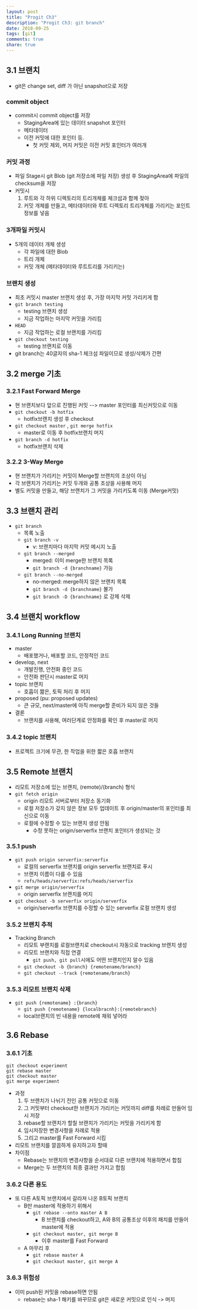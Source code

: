 ```yaml
---
layout: post
title: "Progit Ch3"
description: "Progit Ch3: git branch"
date: 2018-09-25
tags: [git]
comments: true
share: true
---
```


## 3.1 브랜치
- git은 change set, diff 가 아닌 snapshot으로 저장

### commit object
- commit시 commit object를 저장
  - StagingArea에 있는 데이터 snapshot 포인터
  - 메타데이터
  - 이전 커밋에 대한 포인터 등.
    - 첫 커밋 제외, 머지 커밋은 이전 커밋 포인터가 여러개

### 커밋 과정
  - 파일 Stage시 git Blob (git 저장소에 파일 저장) 생성 후 StagingArea에 파일의 checksum을 저장
  - 커밋시
    1. 루트와 각 하위 디렉토리의 트리개체를 체크섬과 함께 젖아
    2. 커밋 개체를 만들고, 메타데이터와 루트 디렉토리 트리개체를 가리키는 포인트 정보를 넣음

### 3개파일 커밋시
  - 5개의 데이터 개체 생성
    - 각 파일에 대한 Blob
    - 트리 개체
    - 커밋 개체 (메타데이터와 루트트리를 가리키는)

### 브랜치 생성  
- 최초 커밋시 master 브랜치 생성 후, 가장 마지막 커밋 가리키게 함
- ```git branch testing```
  - testing 브랜치 생성
  - 지금 작업하는 마지막 커밋을 가리킴
- ```HEAD```
  - 지금 작업하는 로컬 브랜치를 가리킴
- ```git checkout testing```
  - testing 브랜치로 이동
- git branch는 40글자의 sha-1 체크섬 파일이므로 생성/삭제가 간편

## 3.2 merge 기초

### 3.2.1 Fast Forward Merge
- 현 브랜치보다 앞으로 진행된 커밋 --> master 포인터를 최신커밋으로 이동
- ```git checkout -b hotfix```
  - hotfix브랜치 생성 후 checkout
- ```git checkout master``` , ```git merge hotfix```
  - master로 이동 후 hotfix브랜치 머지    
- ```git branch -d hotfix```
  - hotfix브랜치 삭제

### 3.2.2 3-Way Merge
- 현 브랜치가 가리키는 커밋이 Merge할 브랜치의 조상이 아님
- 각 브랜치가 가리키는 커밋 두개와 공통 조상을 사용해 머지
- 별도 커밋을 만들고, 해당 브랜치가 그 커밋을 가리키도록 이동 (Merge커밋)

## 3.3 브랜치 관리
- ```git branch```
  - 목록 노출
  - ```git branch -v```
    - v: 브랜치마다 마지막 커밋 메시지 노출
  - ```git branch --merged```
    - merged: 이미 merge한 브랜치 목록
    - ```git branch -d {branchname}``` 가능
  - ```git branch --no-merged```
    - no-merged: merge하지 않은 브랜치 목록
    - ```git branch -d {branchname}``` 불가
    - ```git branch -D {branchname}``` 로 강제 삭제

## 3.4 브랜치 workflow

### 3.4.1 Long Running 브랜치
- master
  - 배포했거나, 배포할 코드, 안정적인 코드
- develop, next
  - 개발진행, 안전화 중인 코드
  - 안전화 판단시 master로 머지
- topic 브랜치
  - 호흡이 짦은, 토픽 처리 후 머지
- proposed (pu: proposed updates)
  - 큰 규모, next/master에 아직 merge할 준비가 되지 않은 것들
- 결론
  - 브랜치를 사용해, 여러단계로 안정화를 확인 후 master로 머지

### 3.4.2 topic 브랜치
- 프로젝트 크기에 무관, 한 작업을 위한 짧은 호흡 브랜치

## 3.5 Remote 브랜치
- 리모트 저장소에 있는 브랜치, (remote)/(branch) 형식
- ```git fetch origin```
  - origin 리모트 서버로부터 저장소 동기화
  - 로컬 저장소가 갖지 않은 정보 모두 업데이트 후 origin/master의 포인터를 최신으로 이동
  - 로컬에 수정할 수 있는 브랜치 생성 안됨
    - 수정 못하는 origin/serverfix 브랜치 포인터가 생성되는 것

### 3.5.1 push
- ```git push origin serverfix:serverfix```
  - 로컬의 serverfix 브랜치를 origin serverfix 브랜치로 푸시
  - 브랜치 이름이 다를 수 있음
  - ```refs/heads/serverfix:refs/heads/serverfix```
- ```git merge origin/serverfix```
  - origin serverfix 브랜치를 머지
- ```git checkout -b serverfix origin/serverfix```
  - origin/serverfix 브랜치를 수정할 수 있는 serverfix 로컬 브랜치 생성

### 3.5.2 브랜치 추적
- Tracking Branch
  - 리모트 부랜치를 로컬브랜치로 checkout시 자동으로 tracking 브랜치 생성
  - 리모트 브랜치와 직접 연결
    - ```git push, git pull```시에도 어떤 브랜치인지 알수 있음
  - ```git checkout -b {branch} {remotename/branch}```
  - ```git checkout --track {remotename/branch}```

### 3.5.3 리모트 브랜치 삭제
- ```git push {remotename} :{branch}```
  - ```git push {remotename} {localbracnh}:{remotebranch}```
  - local브랜치의 빈 내용을 remote에 채워 넣어라

## 3.6 Rebase
### 3.6.1 기초
```
git checkout experiment
git rebase master
git checkout master
git merge experiment
```
- 과정
  1. 두 브랜치가 나뉘기 전인 공통 커밋으로 이동
  2. 그 커밋부터 checkout한 브랜치가 가리키는 커밋까지 diff를 차례로 만들어 임시 저장
  3. rebase할 브랜치가 할칠 브랜치가 가리키는 커밋을 가리키게 함
  4. 임시저장한 변경사항을 차례로 적용
  5. 그리고 master를 Fast Forward 시킴
- 리모트 브랜치를 깔끔하게 유지하고자 할때
- 차이점
  - Rebase는 브랜치의 변경사항을 순서대로 다른 브랜치에 적용하면서 합침
  - Merge는 두 브랜치의 최종 결과만 가지고 합침

### 3.6.2 다른 용도
- 또 다른 A토픽 브랜치에서 갈라져 나온 B토픽 브랜치
  - B만 master에 적용하기 위해서
    - ```git rebase --onto master A B```
      - B 브랜치를 checkout하고, A와 B의 공통조상 이후의 패치를 만들어 master에 적용
    - ```git checkout master, git merge B```
      - 이후 master를 Fast Forward
  - A 마무리 후
    - ```git rebase master A```
    - ```git checkout master, git merge A```

### 3.6.3 위험성
- 이미 push된 커밋을 rebase하면 안됨
  - rebase는 sha-1 해키를 바꾸므로 git은 새로운 커밋으로 인식 -> 머지
